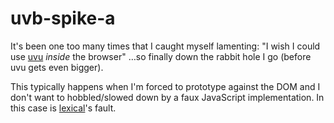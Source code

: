 # uvb-spike-a

It's been one too many times that I caught myself lamenting: "I wish I could use [uvu](https://github.com/lukeed/uvu) *inside* the browser" …so finally down the rabbit hole I go (before uvu gets even bigger). 

This typically happens when I'm forced to prototype against the DOM and I don't want to hobbled/slowed down by a faux JavaScript implementation. In this case is [lexical](https://lexical.dev/)'s fault.
